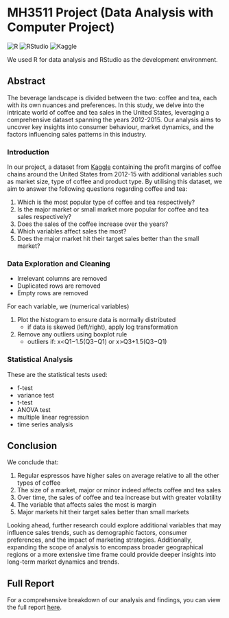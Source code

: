 # MH3511 Project (Data Analysis with Computer Project)

![R](https://img.shields.io/badge/R-276DC3?style=for-the-badge&logo=r&logoColor=white)
![RStudio](https://img.shields.io/badge/RStudio-75AADB?style=for-the-badge&logo=rstudio&logoColor=white)
![Kaggle](https://img.shields.io/badge/Kaggle-20BEFF?style=for-the-badge&logo=kaggle&logoColor=white)

We used R for data analysis and RStudio as the development environment.

## Abstract  
The beverage landscape is divided between the two: coffee and tea, each with its own nuances and preferences. In this study, we delve into the intricate world of coffee and tea sales in the United States, leveraging a comprehensive dataset spanning the years 2012-2015. Our analysis aims to uncover key insights into consumer behaviour, market dynamics, and the factors influencing sales patterns in this industry.

### Introduction
In our project, a dataset from [Kaggle](https://www.kaggle.com/datasets/amruthayenikonda/coffee-chain-sales-dataset) containing the profit margins of coffee chains around the United States from 2012-15 with additional variables such as market size, type of coffee and product type. By utilising this dataset, we aim to answer the following questions regarding coffee and tea:

1. Which is the most popular type of coffee and tea respectively? 
2. Is the major market or small market more popular for coffee and tea sales respectively?
3. Does the sales of the coffee increase over the years? 
4. Which variables affect sales the most?
5. Does the major market hit their target sales better than the small market?

### Data Exploration and Cleaning
- Irrelevant columns are removed
- Duplicated rows are removed
- Empty rows are removed

For each variable, we 
(numerical variables)
1. Plot the histogram to ensure data is normally distributed
   - if data is skewed (left/right), apply log transformation
2. Remove any outliers using boxplot rule
   - outliers if: x<Q1−1.5(Q3−Q1) or x>Q3+1.5(Q3−Q1)

### Statistical Analysis
These are the statistical tests used:
- f-test
- variance test
- t-test
- ANOVA test
- multiple linear regression
- time series analysis

## Conclusion
We conclude that:
1. Regular espressos have higher sales on average relative to all the other types of coffee
2. The size of a market, major or minor indeed affects coffee and tea sales
3. Over time, the sales of coffee and tea increase but with greater volatility 
4. The variable that affects sales the most is margin
5. Major markets hit their target sales better than small markets

Looking ahead, further research could explore additional variables that may influence sales trends, such as demographic factors, consumer preferences, and the impact of marketing strategies. Additionally, expanding the scope of analysis to encompass broader geographical regions or a more extensive time frame could provide deeper insights into long-term market dynamics and trends.

## Full Report
For a comprehensive breakdown of our analysis and findings, you can view the full report [here](https://github.com/rachellimjh/MH3511-Project/blob/main/MH3511%20coffee%20tea%20or%20me_%20ME!%20.pdf).
